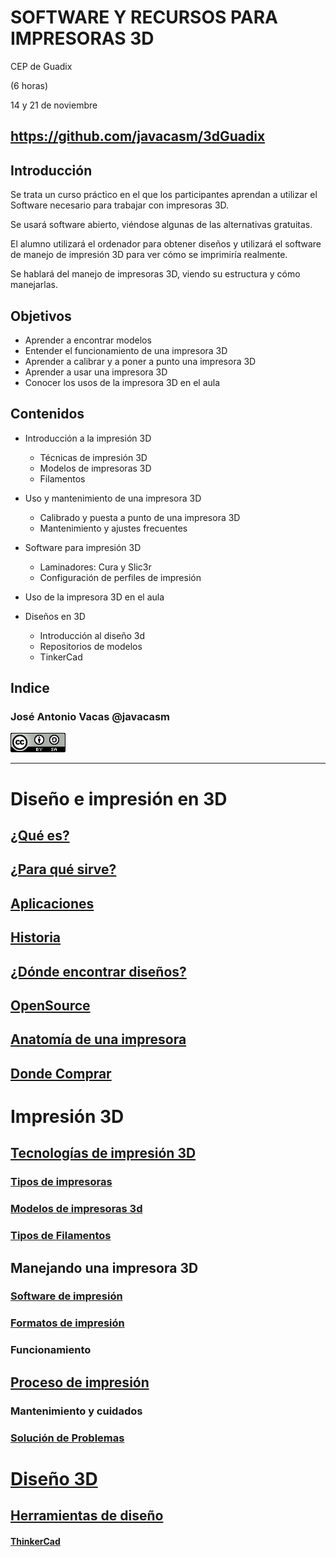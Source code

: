 # SOFTWARE Y RECURSOS PARA IMPRESORAS 3D

CEP de Guadix

(6 horas)

14 y 21 de noviembre

## https://github.com/javacasm/3dGuadix

## Introducción

Se trata un curso práctico en el que los participantes aprendan a utilizar el Software necesario para trabajar con impresoras 3D.

Se usará software abierto, viéndose algunas de las alternativas gratuitas.

El alumno utilizará el ordenador para obtener diseños y utilizará el software de manejo de impresión 3D para ver cómo se imprimiría realmente.

Se hablará del manejo de impresoras 3D, viendo su estructura y cómo manejarlas.

## Objetivos

* Aprender a encontrar modelos
* Entender el funcionamiento de una impresora 3D
* Aprender a calibrar y a poner a punto una impresora 3D
* Aprender a usar una impresora 3D
* Conocer los usos de la impresora 3D en el aula

## Contenidos

* Introducción a la impresión 3D
  * Técnicas de impresión 3D
  * Modelos de impresoras 3D
  * Filamentos

* Uso y mantenimiento de una impresora 3D
  * Calibrado y puesta a punto de una impresora 3D
  * Mantenimiento y ajustes frecuentes

* Software para impresión 3D  
    * Laminadores: Cura y Slic3r
    * Configuración de perfiles de impresión

* Uso de la impresora 3D en el aula

* Diseños en  3D
  * Introducción al diseño 3d
  * Repositorios de modelos
  * TinkerCad


## Indice

### José Antonio Vacas @javacasm
![CCbySA](images/CCbySQ_88x31.png)

* *  *

# Diseño e impresión en 3D
## [¿Qué es?](./QueEs3D.md)
## [¿Para qué sirve?](./ParaQueSirve3D.md)
## [Aplicaciones](./Aplicaciones.md)
## [Historia](./Historia.md.md)
## [¿Dónde encontrar diseños?](./Repositorios.md)
## [OpenSource](./OpenSource.md)
## [Anatomía de una impresora](./impresora3D.md)
## [Donde Comprar](./Comprar.md)


# Impresión 3D

## [Tecnologías de impresión 3D](./Teconologias.md)
### [Tipos de impresoras](./Geometrias.md)
### [Modelos de impresoras 3d](./Impresoras3D.md)
### [Tipos de Filamentos](./Filamentos.md)

## Manejando una impresora 3D

### [Software de impresión](./Software.md)
### [Formatos de impresión](./Formatos.md)
### Funcionamiento
## [Proceso de impresión](./Proceso_de_Impresion.md)
### Mantenimiento y cuidados
### [Solución de Problemas](./Problemas.md)

# [Diseño 3D](Disenio3D.md)

## [Herramientas de diseño](./HerramientasDisenio.md)
#### [ThinkerCad](./ThinkerCad.md)
